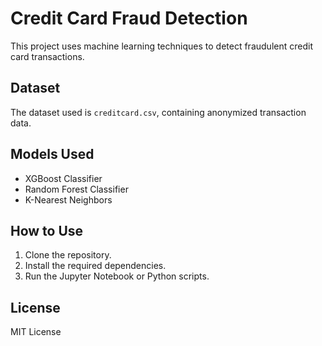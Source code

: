 # Credit Card Fraud Detection

This project uses machine learning techniques to detect fraudulent credit card transactions.

## Dataset
The dataset used is `creditcard.csv`, containing anonymized transaction data.

## Models Used
- XGBoost Classifier
- Random Forest Classifier
- K-Nearest Neighbors

## How to Use
1. Clone the repository.
2. Install the required dependencies.
3. Run the Jupyter Notebook or Python scripts.

## License
MIT License
